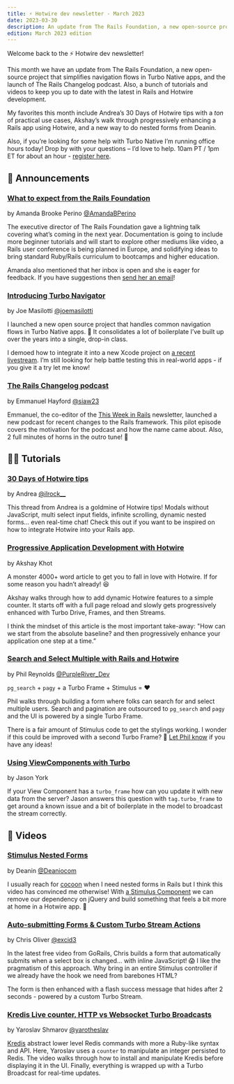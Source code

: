 ```yaml
---
title: ⚡️ Hotwire dev newsletter - March 2023
date: 2023-03-30
description: An update from The Rails Foundation, a new open-source project that simplifies navigation flows in Turbo Native apps, the launch of The Rails Changelog podcast, and a bunch of Hotwire tutorials and videos.
edition: March 2023 edition
---
```


Welcome back to the ⚡️ Hotwire dev newsletter!

This month we have an update from The Rails Foundation, a new open-source project that simplifies navigation flows in Turbo Native apps, and the launch of The Rails Changelog podcast. Also, a bunch of tutorials and videos to keep you up to date with the latest in Rails and Hotwire development.

My favorites this month include Andrea’s 30 Days of Hotwire tips with a *ton* of practical use cases, Akshay’s walk through progressively enhancing a Rails app using Hotwire, and a new way to do nested forms from Deanin.

Also, if you’re looking for some help with Turbo Native I’m running office hours today! Drop by with your questions – I’d love to help. 10am PT / 1pm ET for about an hour - [register here](https://us02web.zoom.us/meeting/register/tZUscOqhqD4qHtQnxdwZJn9QQOSy6QV8ZF0I).

## 📣 Announcements

### [What to expect from the Rails Foundation](https://www.youtube.com/watch?v=hgdp3qDXW4w&t=2615s)

by Amanda Brooke Perino [@AmandaBPerino](https://twitter.com/AmandaBPerino)

The executive director of The Rails Foundation gave a lightning talk covering what’s coming in the next year. Documentation is going to include more beginner tutorials and will start to explore other mediums like video, a Rails user conference is being planned in Europe, and solidifying ideas to bring standard Ruby/Rails curriculum to bootcamps and higher education.

Amanda also mentioned that her inbox is open and she is eager for feedback. If you have suggestions then [send her an email](mailto:amanda@rubyonrails.org)!

### [Introducing Turbo Navigator](https://github.com/joemasilotti/TurboNavigator)

by Joe Masilotti [@joemasilotti](https://twitter.com/joemasilotti)

I launched a new open source project that handles common navigation flows in Turbo Native apps. 📱 It consolidates a lot of boilerplate I’ve built up over the years into a single, drop-in class.

I demoed how to integrate it into a new Xcode project on [a recent livestream](https://www.youtube.com/watch?v=S_2GPcGlu50). I’m still looking for help battle testing this in real-world apps - if you give it a try let me know!

### [The Rails Changelog podcast](https://www.railschangelog.com)

by Emmanuel Hayford [@siaw23](https://twitter.com/siaw23)

Emmanuel, the co-editor of the [This Week in Rails](https://world.hey.com/this.week.in.rails) newsletter, launched a new podcast for recent changes to the Rails framework. This pilot episode covers the motivation for the podcast and how the name came about. Also, 2 full minutes of horns in the outro tune! 🎺

## 👩‍🎓 Tutorials

### [30 Days of Hotwire tips](https://mobile.twitter.com/ilrock__/status/1631315562390519809)

by Andrea [@ilrock__](https://mobile.twitter.com/ilrock__)

This thread from Andrea is a goldmine of Hotwire tips! Modals without JavaScript, multi select input fields, infinite scrolling, dynamic nested forms… even real-time chat! Check this out if you want to be inspired on how to integrate Hotwire into your Rails app.

### [Progressive Application Development with Hotwire](https://www.akshaykhot.com/progressive-application-development-with-hotwire/)

by Akshay Khot

A monster 4000+ word article to get you to fall in love with Hotwire. If for some reason you hadn’t already! 😆

Akshay walks through how to add dynamic Hotwire features to a simple counter. It starts off with a full page reload and slowly gets progressively enhanced with Turbo Drive, Frames, and then Streams.

I think the mindset of this article is the most important take-away: "How can we start from the absolute baseline? and then progressively enhance your application one step at a time.”

### [Search and Select Multiple with Rails and Hotwire](https://purpleriver.dev/posts/2023/search-and-select-hotwire)

by Phil Reynolds [@PurpleRiver_Dev](https://twitter.com/PurpleRiver_Dev)

`pg_search` + `pagy` + a Turbo Frame + Stimulus = ❤️

Phil walks through building a form where folks can search for and select multiple users. Search and pagination are outsourced to `pg_search` and `pagy` and the UI is powered by a single Turbo Frame.

There is a fair amount of Stimulus code to get the stylings working. I wonder if this could be improved with a second Turbo Frame? 🤔  [Let Phil know](https://twitter.com/PurpleRiver_Dev) if you have any ideas!

### [Using ViewComponents with Turbo](https://predicatemethod.com/posts/using-viewcomponents-with-turbo/)

by Jason York

If your View Component has a `turbo_frame` how can you update it with new data from the server? Jason answers this question with `tag.turbo_frame` to get around a known issue and a bit of boilerplate in the model to broadcast the stream correctly.

## 🎥 Videos

### [Stimulus Nested Forms](https://www.youtube.com/watch?v=7JNRZLTRDCc)

by Deanin [@Deaniocom](https://twitter.com/Deaniocom)

I usually reach for [cocoon](https://github.com/nathanvda/cocoon) when I need nested forms in Rails but I think this video has convinced me otherwise! With [a Stimulus Component](https://www.stimulus-components.com/docs/stimulus-rails-nested-form/) we can remove our dependency on jQuery and build something that feels a bit more at home in a Hotwire app. 💪

### [Auto-submitting Forms & Custom Turbo Stream Actions](https://gorails.com/episodes/custom-turbo-stream-actions-and-auto-submitting-forms)

by Chris Oliver [@excid3](https://twitter.com/excid3)

In the latest free video from GoRails, Chris builds a form that automatically submits when a select box is changed… with inline JavaScript! 😱 I like the pragmatism of this approach. Why bring in an entire Stimulus controller if we already have the hook we need from barebones HTML?

The form is then enhanced with a flash success message that hides after 2 seconds - powered by a custom Turbo Stream.

### [Kredis Live counter, HTTP vs Websocket Turbo Broadcasts](https://www.youtube.com/watch?v=hWzBy4eA8Ww)

by Yaroslav Shmarov [@yarotheslav](https://twitter.com/yarotheslav)

[Kredis](https://github.com/rails/kredis) abstract lower level Redis commands with more a Ruby-like syntax and API. Here, Yaroslav uses a `counter` to manipulate an integer persisted to Redis. The video walks through how to install and manipulate Kredis before displaying it in the UI. Finally, everything is wrapped up with a Turbo Broadcast for real-time updates.
